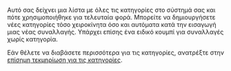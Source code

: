 Αυτό σας δείχνει μια λίστα με όλες τις κατηγορίες στο σύστημά σας και πότε χρησιμοποιήθηκε για τελευταία φορά. Μπορείτε να δημιουργήσετε νέες κατηγορίες τόσο χειροκίνητα όσο και αυτόματα κατά την εισαγωγή μιας νέας συναλλαγής. Υπάρχει επίσης ένα ειδικό κουμπί για συναλλαγές χωρίς κατηγορία.

Εάν θέλετε να διαβάσετε περισσότερα για τις κατηγορίες, ανατρέξτε στην [επίσημη τεκμηρίωση για τις κατηγορίες](https://docs.firefly-iii.org/concepts/categories).